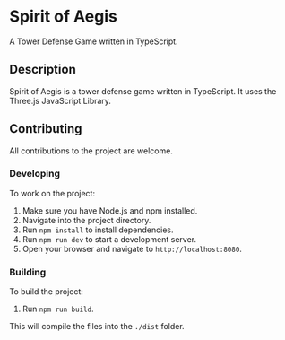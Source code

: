 # Spirit of Aegis

A Tower Defense Game written in TypeScript.

## Description

Spirit of Aegis is a tower defense game written in TypeScript. It uses the Three.js JavaScript Library.

## Contributing

All contributions to the project are welcome.

### Developing

To work on the project:

1. Make sure you have Node.js and npm installed.
2. Navigate into the project directory.
3. Run `npm install` to install dependencies.
4. Run `npm run dev` to start a development server.
5. Open your browser and navigate to `http://localhost:8080`.

### Building

To build the project:

1. Run `npm run build`.

This will compile the files into the `./dist` folder.
